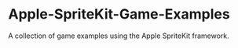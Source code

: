 Apple-SpriteKit-Game-Examples
=============================

A collection of game examples using the Apple SpriteKit framework.
